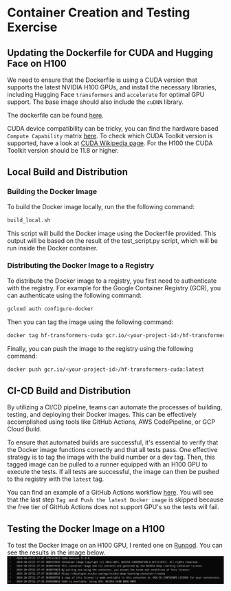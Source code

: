 # Container Creation and Testing Exercise

## Updating the Dockerfile for CUDA and Hugging Face on H100 
We need to ensure that the Dockerfile is using a CUDA version that supports the latest NVIDIA H100 GPUs, and install the necessary libraries, including Hugging Face `transformers` and `accelerate` for optimal GPU support. 
The base image should also include the `cuDNN` library.

The dockerfile can be found [here](./Dockerfile).

CUDA device compatibility can be tricky, you can find the hardware based `Compute Capability` matrix [here](https://developer.nvidia.com/cuda-gpus). To check which CUDA Toolkit version is supported, have a look at [CUDA Wikipedia page](https://en.wikipedia.org/wiki/CUDA#GPUs_supported). For the H100 the CUDA Toolkit version should be 11.8 or higher.

## Local Build and Distribution
### Building the Docker Image
To build the Docker image locally, run the the following command:
```bash
build_local.sh
```
This script will build the Docker image using the Dockerfile provided.
This output will be based on the result of the test_script.py script, which will be run inside the Docker container.

### Distributing the Docker Image to a Registry
To distribute the Docker image to a registry, you first need to authenticate with the registry.
For example for the Google Container Registry (GCR), you can authenticate using the following command:
```bash
gcloud auth configure-docker
```
Then you can tag the image using the following command:
```bash
docker tag hf-transformers-cuda gcr.io/<your-project-id>/hf-transformers-cuda:latest
```
Finally, you can push the image to the registry using the following command:
```bash
docker push gcr.io/<your-project-id>/hf-transformers-cuda:latest
```

## CI-CD Build and Distribution
By utilizing a CI/CD pipeline, teams can automate the processes of building, testing, and deploying their Docker images. This can be effectively accomplished using tools like GitHub Actions, AWS CodePipeline, or GCP Cloud Build.

To ensure that automated builds are successful, it's essential to verify that the Docker image functions correctly and that all tests pass. One effective strategy is to tag the image with the build number or a dev tag. Then, this tagged image can be pulled to a runner equipped with an H100 GPU to execute the tests. If all tests are successful, the image can then be pushed to the registry with the `latest` tag.

You can find an example of a GitHub Actions workflow [here](./.github/workflows/build-and-test.yml). 
You will see that the last step `Tag and Push the latest Docker image` is skipped because the free tier of GitHub Actions does not support GPU's so the tests will fail.


## Testing the Docker Image on a H100
To test the Docker image on an H100 GPU, I rented one on [Runpod](https://www.runpod.io).
You can see the results in the image below.
![alt text](image.png)